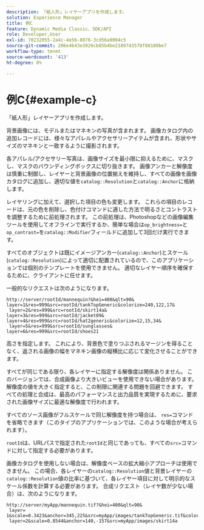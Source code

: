 ```yaml
---
description: 「紙人形」レイヤーアプリを作成します。
solution: Experience Manager
title: 例C
feature: Dynamic Media Classic、SDK/API
role: Developer,User
exl-id: 70232055-2a4c-4e56-8076-3cd56a9004c5
source-git-commit: 206e4643e3926cb85b4be2189743578f88180be7
workflow-type: tm+mt
source-wordcount: '413'
ht-degree: 0%

---
```


# 例C{#example-c}

「紙人形」レイヤーアプリを作成します。

背景画像には、モデルまたはマネキンの写真が含まれます。 画像カタログ内の追加レコードには、様々なアパレルやアクセサリーアイテムが含まれ、形状やサイズのマネキンと一致するように撮影されます。

各アパレル/アクセサリー写真は、画像サイズを最小限に抑えるために、マスクし、マスクのバウンディングボックスに切り抜きます。 画像アンカーと解像度は慎重に制御し、レイヤーと背景画像の位置揃えを維持し、すべての画像を画像カタログに追加し、適切な値を`catalog::Resolution`と`catalog::Anchor`に格納します。

レイヤリングに加えて、選択した項目の色も変更します。 これらの項目のレコードは、元の色を削除し、色付けコマンドに適した方法で明るさとコントラストを調整するために前処理されます。 この前処理は、Photoshopなどの画像編集ツールを使用してオフラインで実行するか、簡単な場合は`op_brightness=`と`op_contrast=`を`catalog::Modifier`フィールドに追加して3回だけ実行できます。

すべてのオブジェクトは既にイメージアンカー(`catalog::Anchor`)とスケール(`catalog::Resolution`)によって適切に配置されているので、このアプリケーションでは個別のテンプレートを使用できません。 適切なレイヤー順序を確保するために、クライアントに任せます。

一般的なリクエストは次のようになります。

```
http://server/rootId/mannequin?&hei=400&qlt=90&
layer=1&res=999&src=rootId/tankTopGeneric&colorize=240,122,17&
 layer=2&res=999&src=rootId/skirt14a&
layer=3&res=999&src=rootId/jacket09&
layer=4&res=999&src=rootId/hat2generic&colorize=12,15,34&
 layer=5&res=999&src=rootId/sunglasses&
layer=6&res=999&src=rootId/shoes21
```

高さを指定します。 これにより、背景色で塗りつぶされるマージンを得ることなく、返される画像の幅をマネキン画像の縦横比に応じて変化させることができます。

すべてが同じである限り、各レイヤーに指定する解像度は関係ありません。 このバージョンでは、合成画像より大きいビューを使用できない場合があります。 解像度の値を大きく指定すると、この制限に関連する問題を回避できます。 すべての処理と合成は、最高のパフォーマンスと出力品質を実現するために、要求された画像サイズに最適な解像度で行われます。

すべてのソース画像がフルスケールで同じ解像度を持つ場合は、 `res=`コマンドを省略できます（このタイプのアプリケーションでは、このような場合が考えられます）。

`rootId`は、URLパスで指定された`rootId`と同じであっても、すべての`src=`コマンドに対して指定する必要があります。

画像カタログを使用しない場合は、解像度ベースの拡大縮小アプローチは使用できません。 この場合、各レイヤーの`catalog::Resolution`値と背景レイヤーの`catalog::Resolution`値の比率に基づいて、各レイヤー項目に対して明示的なスケール係数を計算する必要があります。 合成リクエスト（レイヤ数が少ない場合）は、次のようになります。

```
http://server/myApp/mannequin.tif?&hei=400&qlt=90&
 layer= 1&scale=0.3423&anchor=345,225&src=myApp/images/tankTopGeneric.tif&colorize=240,122,17&
 layer=2&scale=0.8544&anchor=140,-157&src=myApp/images/skirt14a
```
